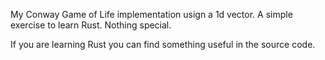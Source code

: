   My Conway Game of Life implementation usign a 1d vector. A simple exercise to learn Rust. Nothing special.

  If you are learning Rust you can find something useful in the source code.
